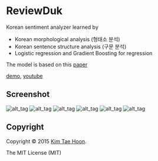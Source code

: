 ReviewDuk
=========

Korean sentiment analyzer learned by

- Korean morphological analysis (형태소 분석)
- Korean sentence structure analysis (구문 분석)
- Logistic regression and Gradient Boosting for regression

The model is based on this [paper](http://nlp.stanford.edu/~socherr/EMNLP2013_RNTN.pdf)

[demo](http://pail.unist.ac.kr:8080), [youtube](http://www.youtube.com/watch?v=nKyt3jo2Hno)


Screenshot
----------

![alt_tag](https://raw.githubusercontent.com/carpedm20/reviewduk/master/demo/1.png)
![alt_tag](https://raw.githubusercontent.com/carpedm20/reviewduk/master/demo/2.png)
![alt_tag](https://raw.githubusercontent.com/carpedm20/reviewduk/master/demo/3.png)
![alt_tag](https://raw.githubusercontent.com/carpedm20/reviewduk/master/demo/4.png)
![alt_tag](https://raw.githubusercontent.com/carpedm20/reviewduk/master/demo/5.png)
![alt_tag](https://raw.githubusercontent.com/carpedm20/reviewduk/master/demo/6.png)


Copyright
---------

Copyright © 2015 [Kim Tae Hoon](https://carpedm20.github.io).

The MIT License (MIT)
